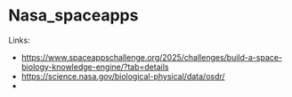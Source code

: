 # Nasa_spaceapps


Links:
- https://www.spaceappschallenge.org/2025/challenges/build-a-space-biology-knowledge-engine/?tab=details
- https://science.nasa.gov/biological-physical/data/osdr/
- 

